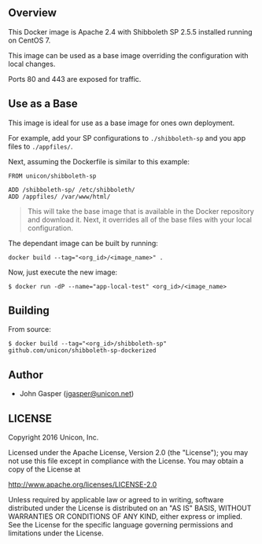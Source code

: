 ## Overview
This Docker image is Apache 2.4 with Shibboleth SP 2.5.5 installed  running on CentOS 7.

This image can be used as a base image overriding the configuration with local changes.

Ports 80 and 443 are exposed for traffic.

## Use as a Base
This image is ideal for use as a base image for ones own deployment. 

For example, add your SP configurations to `./shibboleth-sp` and you app files to `./appfiles/`.

Next, assuming the Dockerfile is similar to this example:

```
FROM unicon/shibboleth-sp

ADD /shibboleth-sp/ /etc/shibboleth/
ADD /appfiles/ /var/www/html/ 
```

> This will take the base image that is available in the Docker repository and download it. Next, it overrides all of the base files with your local configuration.

The dependant image can be built by running:

```
docker build --tag="<org_id>/<image_name>" .
```

Now, just execute the new image:

```
$ docker run -dP --name="app-local-test" <org_id>/<image_name> 
```

## Building

From source:

```
$ docker build --tag="<org_id>/shibboleth-sp" github.com/unicon/shibboleth-sp-dockerized
```

## Author

  * John Gasper (<jgasper@unicon.net>)


## LICENSE

Copyright 2016 Unicon, Inc.

Licensed under the Apache License, Version 2.0 (the "License");
you may not use this file except in compliance with the License.
You may obtain a copy of the License at

  http://www.apache.org/licenses/LICENSE-2.0

Unless required by applicable law or agreed to in writing, software
distributed under the License is distributed on an "AS IS" BASIS,
WITHOUT WARRANTIES OR CONDITIONS OF ANY KIND, either express or implied.
See the License for the specific language governing permissions and
limitations under the License.
